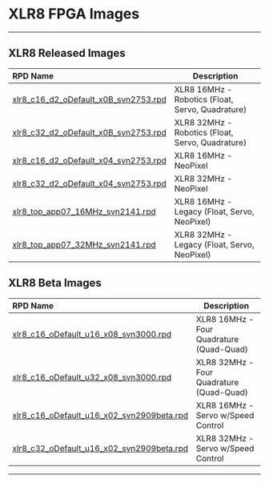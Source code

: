 # XLR8 FPGA Images
<hr>

## XLR8 Released Images

| RPD Name                                | Description     |
|:----------------------------------------|-----------------|
[xlr8_c16_d2_oDefault_x0B_svn2753.rpd](https://github.com/AloriumTechnology/Alorium_FPGA_Images/blob/master/xlr8/xlr8_c16_d2_oDefault_x0B_svn2753.rpd) | XLR8 16MHz - Robotics (Float, Servo, Quadrature)|
[xlr8_c32_d2_oDefault_x0B_svn2753.rpd](https://github.com/AloriumTechnology/Alorium_FPGA_Images/blob/master/xlr8/xlr8_c32_d2_oDefault_x0B_svn2753.rpd) | XLR8 32MHz - Robotics (Float, Servo, Quadrature) |	
[xlr8_c16_d2_oDefault_x04_svn2753.rpd](https://github.com/AloriumTechnology/Alorium_FPGA_Images/blob/master/xlr8/xlr8_c16_d2_oDefault_x04_svn2753.rpd) | XLR8 16MHz - NeoPixel |
[xlr8_c32_d2_oDefault_x04_svn2753.rpd](https://github.com/AloriumTechnology/Alorium_FPGA_Images/blob/master/xlr8/xlr8_c32_d2_oDefault_x04_svn2753.rpd) | XLR8 32MHz - NeoPixel |		
[xlr8_top_app07_16MHz_svn2141.rpd](https://github.com/AloriumTechnology/Alorium_FPGA_Images/blob/master/xlr8/xlr8_top_app07_16MHz_svn2141.rpd) | XLR8 16MHz - Legacy (Float, Servo, NeoPixel) |		
[xlr8_top_app07_32MHz_svn2141.rpd](https://github.com/AloriumTechnology/Alorium_FPGA_Images/blob/master/xlr8/xlr8_top_app07_32MHz_svn2141.rpd) | XLR8 32MHz - Legacy (Float, Servo, NeoPixel)|	

## XLR8 Beta Images

| RPD Name                                | Description     |
|:----------------------------------------|-----------------|
|[xlr8_c16_oDefault_u16_x08_svn3000.rpd](https://github.com/AloriumTechnology/Alorium_FPGA_Images/blob/master/xlr8/xlr8_c16_oDefault_u16_x08_svn3000.rpd)| XLR8 16MHz - Four Quadrature (Quad-Quad) |
|[xlr8_c16_oDefault_u32_x08_svn3000.rpd](https://github.com/AloriumTechnology/Alorium_FPGA_Images/blob/master/xlr8/xlr8_c32_oDefault_u16_x08_svn3000.rpd)| XLR8 32MHz - Four Quadrature (Quad-Quad) |
|[xlr8_c16_oDefault_u16_x02_svn2909beta.rpd](https://github.com/AloriumTechnology/Alorium_FPGA_Images/blob/master/xlr8/xlr8_c16_oDefault_u16_x02_svn2909beta.rpd)| XLR8 16MHz - Servo w/Speed Control |
|[xlr8_c32_oDefault_u16_x02_svn2909beta.rpd](https://github.com/AloriumTechnology/Alorium_FPGA_Images/blob/master/xlr8/xlr8_c32_oDefault_u16_x02_svn2909beta.rpd)| XLR8 32MHz - Servo w/Speed Control |

<hr>

